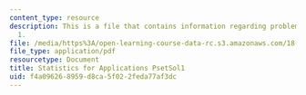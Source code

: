 ```yaml
---
content_type: resource
description: This is a file that contains information regarding problem set solution
  1.
file: /media/https%3A/open-learning-course-data-rc.s3.amazonaws.com/18-443-statistics-for-applications-spring-2015/f4a096268959d8ca5f022feda77af3dc_MIT18_443S15_PsetSol1.pdf
file_type: application/pdf
resourcetype: Document
title: Statistics for Applications PsetSol1
uid: f4a09626-8959-d8ca-5f02-2feda77af3dc
---
```


